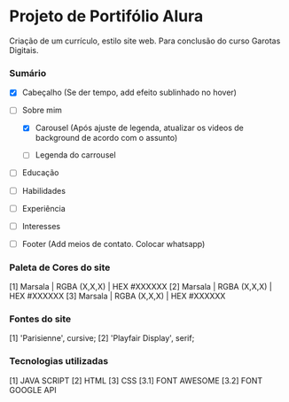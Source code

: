 # Projeto de Portifólio Alura
Criação de um currículo, estilo site web. Para conclusão do curso Garotas Digitais.



### Sumário
- [X] Cabeçalho (Se der tempo, add efeito sublinhado no hover)


- [ ] Sobre mim
    - [X] Carousel (Após ajuste de legenda, atualizar os videos de background de acordo com o assunto)
    - [ ] Legenda do carrousel


- [ ] Educação


- [ ] Habilidades


- [ ] Experiência


- [ ] Interesses


- [ ] Footer (Add meios de contato. Colocar whatsapp)


### Paleta de Cores do site

[1] Marsala | RGBA (X,X,X) | HEX #XXXXXX
[2] Marsala | RGBA (X,X,X) | HEX #XXXXXX
[3] Marsala | RGBA (X,X,X) | HEX #XXXXXX


### Fontes do site

[1] 'Parisienne', cursive;
[2] 'Playfair Display', serif;


### Tecnologias utilizadas 

[1] JAVA SCRIPT
[2] HTML
[3] CSS
    [3.1] FONT AWESOME
    [3.2] FONT GOOGLE API